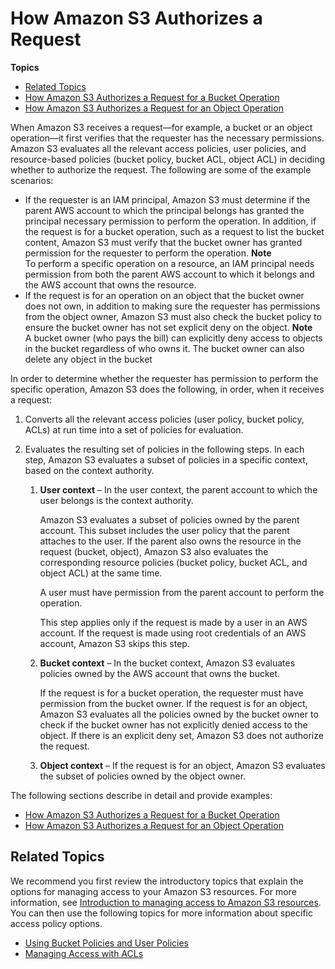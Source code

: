 # How Amazon S3 Authorizes a Request<a name="how-s3-evaluates-access-control"></a>

**Topics**
+ [Related Topics](#access-control-how-s3-evaluates-related-topics)
+ [How Amazon S3 Authorizes a Request for a Bucket Operation](access-control-auth-workflow-bucket-operation.md)
+ [How Amazon S3 Authorizes a Request for an Object Operation](access-control-auth-workflow-object-operation.md)

When Amazon S3 receives a request—for example, a bucket or an object operation—it first verifies that the requester has the necessary permissions\. Amazon S3 evaluates all the relevant access policies, user policies, and resource\-based policies \(bucket policy, bucket ACL, object ACL\) in deciding whether to authorize the request\. The following are some of the example scenarios: 
+  If the requester is an IAM principal, Amazon S3 must determine if the parent AWS account to which the principal belongs has granted the principal necessary permission to perform the operation\. In addition, if the request is for a bucket operation, such as a request to list the bucket content, Amazon S3 must verify that the bucket owner has granted permission for the requester to perform the operation\. 
**Note**  
To perform a specific operation on a resource, an IAM principal needs permission from both the parent AWS account to which it belongs and the AWS account that owns the resource\.
+ If the request is for an operation on an object that the bucket owner does not own, in addition to making sure the requester has permissions from the object owner, Amazon S3 must also check the bucket policy to ensure the bucket owner has not set explicit deny on the object\. 
**Note**  
 A bucket owner \(who pays the bill\) can explicitly deny access to objects in the bucket regardless of who owns it\. The bucket owner can also delete any object in the bucket

In order to determine whether the requester has permission to perform the specific operation, Amazon S3 does the following, in order, when it receives a request:

1. Converts all the relevant access policies \(user policy, bucket policy, ACLs\) at run time into a set of policies for evaluation\.

1. Evaluates the resulting set of policies in the following steps\. In each step, Amazon S3 evaluates a subset of policies in a specific context, based on the context authority\. 

   1. **User context** – In the user context, the parent account to which the user belongs is the context authority\.

      Amazon S3 evaluates a subset of policies owned by the parent account\. This subset includes the user policy that the parent attaches to the user\. If the parent also owns the resource in the request \(bucket, object\), Amazon S3 also evaluates the corresponding resource policies \(bucket policy, bucket ACL, and object ACL\) at the same time\. 

      A user must have permission from the parent account to perform the operation\.

      This step applies only if the request is made by a user in an AWS account\. If the request is made using root credentials of an AWS account, Amazon S3 skips this step\.

   1. **Bucket context** – In the bucket context, Amazon S3 evaluates policies owned by the AWS account that owns the bucket\. 

      If the request is for a bucket operation, the requester must have permission from the bucket owner\. If the request is for an object, Amazon S3 evaluates all the policies owned by the bucket owner to check if the bucket owner has not explicitly denied access to the object\. If there is an explicit deny set, Amazon S3 does not authorize the request\. 

   1. **Object context** – If the request is for an object, Amazon S3 evaluates the subset of policies owned by the object owner\. 

 The following sections describe in detail and provide examples:
+ [How Amazon S3 Authorizes a Request for a Bucket Operation ](access-control-auth-workflow-bucket-operation.md)
+ [How Amazon S3 Authorizes a Request for an Object Operation ](access-control-auth-workflow-object-operation.md)

## Related Topics<a name="access-control-how-s3-evaluates-related-topics"></a>

We recommend you first review the introductory topics that explain the options for managing access to your Amazon S3 resources\. For more information, see [Introduction to managing access to Amazon S3 resources](s3-access-control.md#intro-managing-access-s3-resources)\. You can then use the following topics for more information about specific access policy options\. 
+  [Using Bucket Policies and User Policies](using-iam-policies.md) 
+  [Managing Access with ACLs](S3_ACLs_UsingACLs.md) 